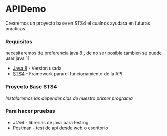 # APIDemo
Crearemos un proyecto base en STS4 el cualnos ayudara en futuras practicas

### Requisitos
necesitaremos de preferencia java 8 , de no ser posible tambien se puede usar java 11

  * [Java 8](https://www.oracle.com/mx/java/technologies/javase/javase8u211-later-archive-downloads.html) - Version usada
  * [STS4](https://spring.io/tools) - Framework para el funcionamiento de la API

### Proyecto Base STS4
_Instalaremos las dependencias de nuestro primer programa_

### Para hacer pruebas

  * _JUnit_ - librerias de java para testing
  * [Postman](https://www.postman.com/downloads/) - test de api desde web o escritorio